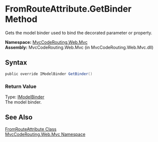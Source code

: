 FromRouteAttribute.GetBinder Method
===================================
Gets the model binder used to bind the decorated parameter or property.

**Namespace:** [MvcCodeRouting.Web.Mvc][1]  
**Assembly:** MvcCodeRouting.Web.Mvc (in MvcCodeRouting.Web.Mvc.dll)

Syntax
------

```csharp
public override IModelBinder GetBinder()
```

### Return Value
Type: [IModelBinder][2]  
The model binder.

See Also
--------
[FromRouteAttribute Class][3]  
[MvcCodeRouting.Web.Mvc Namespace][1]  

[1]: ../README.md
[2]: http://msdn.microsoft.com/en-us/library/dd505004
[3]: README.md